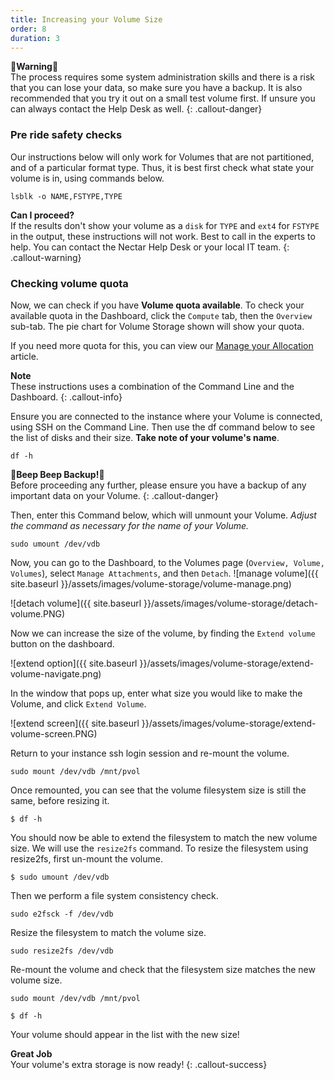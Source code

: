 ```yaml
---
title: Increasing your Volume Size
order: 8
duration: 3
---
```

🚨**Warning**🚨  
The process requires some system administration skills and there is a risk that you can lose your data, so make sure you have a backup. It is also recommended that you try it out on a small test volume first. If unsure you can always contact the Help Desk as well.
{: .callout-danger}

### Pre ride safety checks

Our instructions below will only work for Volumes that are not partitioned, and of a particular format type. Thus, it is best first check what state your volume is in, using commands below.
```
lsblk -o NAME,FSTYPE,TYPE
```

**Can I proceed?**  
If the results don't show your volume as a `disk` for `TYPE` and `ext4` for `FSTYPE` in the output, these instructions will not work. Best to call in the experts to help. You can contact the Nectar Help Desk or your local IT team.
{: .callout-warning}

### Checking volume quota

Now, we can check if you have **Volume quota available**. To check your available quota in the Dashboard, click the `Compute` tab, then the `Overview` sub-tab. The pie chart for Volume Storage shown will show your quota.

If you need more quota for this, you can view our [Manage your Allocation](https://support.ehelp.edu.au/a/solutions/articles/6000068044) article.

**Note**  
These instructions uses a combination of the Command Line and the Dashboard.
{: .callout-info}

Ensure you are connected to the instance where your Volume is connected, using SSH on the Command Line.
Then use the df command below to see the list of disks and their size. **Take note of your volume's name**.
```
df -h
```

🚨**Beep Beep Backup!**🚨  
Before proceeding any further, please ensure you have a backup of any important data on your Volume.
{: .callout-danger}

Then, enter this Command below, which will unmount your Volume. *Adjust the command as necessary for the name of your Volume.*

```
sudo umount /dev/vdb
```

Now, you can go to the Dashboard, to the Volumes page (`Overview, Volume, Volumes`), select `Manage Attachments`, and then `Detach`.
![manage volume]({{ site.baseurl }}/assets/images/volume-storage/volume-manage.png)

![detach volume]({{ site.baseurl }}/assets/images/volume-storage/detach-volume.PNG)

Now we can increase the size of the volume, by finding the `Extend volume` button on the dashboard.

![extend option]({{ site.baseurl }}/assets/images/volume-storage/extend-volume-navigate.png)

In the window that pops up, enter what size you would like to make the Volume, and click `Extend Volume`.

![extend screen]({{ site.baseurl }}/assets/images/volume-storage/extend-volume-screen.PNG)

Return to your instance ssh login session and re-mount the volume.
```
sudo mount /dev/vdb /mnt/pvol
```
Once remounted, you can see that the volume filesystem size is still the same, before resizing it.
```
$ df -h
```
You should now be able to extend the filesystem to match the new volume size. We will use the `resize2fs` command. To resize the filesystem using resize2fs, first un-mount the volume.

```
$ sudo umount /dev/vdb
```

Then we perform a file system consistency check.

```
sudo e2fsck -f /dev/vdb
```
Resize the filesystem to match the volume size.

```
sudo resize2fs /dev/vdb
```

Re-mount the volume and check that the filesystem size matches the new volume size.
```
sudo mount /dev/vdb /mnt/pvol
```

```
$ df -h
```
Your volume should appear in the list with the new size!

**Great Job**  
Your volume's extra storage is now ready!
{: .callout-success}
